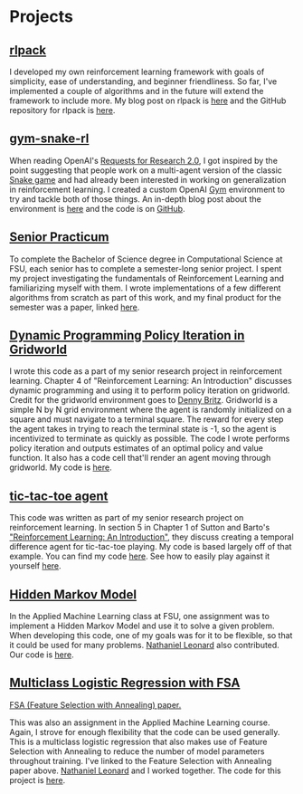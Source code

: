 # Projects

## [rlpack](https://github.com/jfpettit/rl-pack)

I developed my own reinforcement learning framework with goals of simplicity, ease of understanding, and beginner friendliness. So far, I've implemented a couple of algorithms and in the future will extend the framework to include more. My blog post on rlpack is [here](https://jfpettit.svbtle.com/rlpack) and the GitHub repository for rlpack is [here](https://github.com/jfpettit/rl-pack).

## [gym-snake-rl](https://github.com/jfpettit/gym-snake-rl)

When reading OpenAI's [Requests for Research 2.0](https://openai.com/blog/requests-for-research-2/), I got inspired by the point suggesting that people work on a multi-agent version of the classic [Snake game](https://www.coolmathgames.com/0-snake) and had already been interested in working on generalization in reinforcement learning. I created a custom OpenAI [Gym](https://gym.openai.com/) environment to try and tackle both of those things. An in-depth blog post about the environment is [here](https://jfpettit.svbtle.com/introducing-gym-snake-rl) and the code is on [GitHub](https://github.com/jfpettit/gym-snake-rl).

## [Senior Practicum](https://github.com/jfpettit/senior-practicum)

To complete the Bachelor of Science degree in Computational Science at FSU, each senior has to complete a semester-long senior project. I spent my project investigating the fundamentals of Reinforcement Learning and familiarizing myself with them. I wrote implementations of a few different algorithms from scratch as part of this work, and my final product for the semester was a paper, linked [here](https://github.com/jfpettit/jfpettit.github.io/blob/master/PracticumPaper.pdf).

## [Dynamic Programming Policy Iteration in Gridworld](https://github.com/jfpettit/reinforcement-learning#policy-iteration-with-dynamic-programming-to-solve-gridworld)

I wrote this code as a part of my senior research project in reinforcement learning. Chapter 4 of "Reinforcement Learning: An Introduction" discusses dynamic programming and using it to perform policy iteration on gridworld. Credit for the gridworld environment goes to [Denny Britz](https://github.com/dennybritz/reinforcement-learning/blob/master/lib/envs/gridworld.py). Gridworld is a simple N by N grid environment where the agent is randomly initialized on a square and must navigate to a terminal square. The reward for every step the agent takes in trying to reach the terminal state is -1, so the agent is incentivized to terminate as quickly as possible. The code I wrote performs policy iteration and outputs estimates of an optimal policy and value function. It also has a code cell that'll render an agent moving through gridworld. My code is [here](https://github.com/jfpettit/reinforcement-learning#policy-iteration-with-dynamic-programming-to-solve-gridworld).

## [tic-tac-toe agent](https://github.com/jfpettit/senior-practicum)

This code was written as part of my senior research project on reinforcement learning. In section 5 in Chapter 1 of Sutton and Barto's ["Reinforcement Learning: An Introduction"](http://incompleteideas.net/book/the-book.html), they discuss creating a temporal difference agent for tic-tac-toe playing. My code is based largely off of that example. You can find my code [here](https://github.com/jfpettit/senior-practicum). See how to easily play against it yourself [here](https://jfpettit.svbtle.com/making-it-easier-to-play-my-tic-tac-toe-agent).

## [Hidden Markov Model](https://github.com/jfpettit/machine-learning/tree/master/hidden-markov-model)

In the Applied Machine Learning class at FSU, one assignment was to implement a Hidden Markov Model and use it to solve a given problem. When developing this code, one of my goals was for it to be flexible, so that it could be used for many problems. [Nathaniel Leonard](https://github.com/NateAnthonyLeonard) also contributed. Our code is [here](https://github.com/jfpettit/machine-learning/tree/master/hidden-markov-model).

## [Multiclass Logistic Regression with FSA](https://github.com/jfpettit/machine-learning/tree/master/multiclass-logreg)

[FSA (Feature Selection with Annealing) paper.](https://arxiv.org/abs/1310.2880)

This was also an assignment in the Applied Machine Learning course. Again, I strove for enough flexibility that the code can be used generally. This is a multiclass logistic regression that also makes use of Feature Selection with Annealing to reduce the number of model parameters throughout training. I've linked to the Feature Selection with Annealing paper above.  [Nathaniel Leonard](https://github.com/NateAnthonyLeonard) and I worked together. The code for this project is [here](https://github.com/jfpettit/machine-learning/tree/master/multiclass-logreg).
